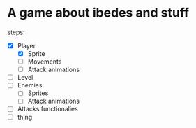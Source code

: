 # A game about ibedes and stuff

steps:
- [x] Player
	- [x] Sprite
	- [ ] Movements
	- [ ] Attack animations
- [ ] Level
- [ ] Enemies
	- [ ] Sprites
	- [ ] Attack animations
- [ ] Attacks functionalies
- [ ] thing
